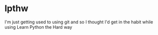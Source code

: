 # lpthw
I'm just getting used to using git and so I thought I'd get in the habit while using Learn Python the Hard way
